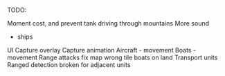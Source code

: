 TODO:

Moment cost, and prevent tank driving through mountains
More sound
 - ships

UI
Capture overlay
Capture animation
Aircraft - movement
Boats - movement
Range attacks
fix map wrong tile
boats on land
Transport units
Ranged detection broken for adjacent units